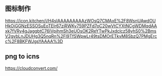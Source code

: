 ## 图标制作
https://icon.kitchen/i/H4sIAAAAAAAAAzWOsQ7CMAxE%2F8WsnUAwdOUHkOiGGNzESSOSuEoTEIr67ziRWKy759PZFd7oC20wVtCYXtNCgWDMqdAAxk7fVRy4gJaggbtC76IVpihmSh3eUOsOK2ReYTwPkJxdclcz58yhS0%2BmsV2gvbLnJDUHg3Q5nqRn%2Fl9TfSWpwLr49tsDMOrETkvM8SbzQ7PMgErcc%2F8BKFWJgsYAAAA%3D
## png to icns
https://cloudconvert.com/